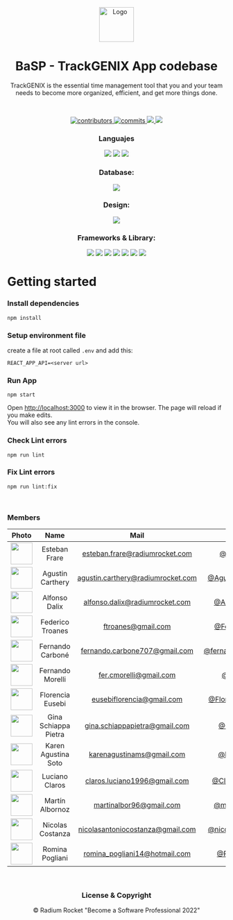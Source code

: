 <div align=center>
<img src="https://radiumrocket.com/static/rocket-logo-883f208f5b6a41d21540cfecae22fa07.png" alt="Logo" width="80" height="80">


# BaSP - TrackGENIX App codebase

<p>TrackGENIX is the essential time management tool that you and your team needs to become more organized, efficient, and get more things done.</p>
<br>
<p>
  <a href="https://github.com/BaSP-m2022/alfonso-trackgenix-app/graphs/contributors">
    <img src="https://img.shields.io/badge/Contributors-11-red" alt="contributors" />
  </a>
  <a href="https://github.com/BaSP-m2022/alfonso-trackgenix-app/commits/master">
    <img src="https://img.shields.io/badge/Commits-437-brightgreen" alt="commits" />
  </a>
  <a href="https://github.com/BaSP-m2022/alfonso-trackgenix-app/network/members" alt="forks">
    <img src="https://img.shields.io/badge/Forks-0-blue">
  </a>
  <a href="https://github.com/BaSP-m2022/alfonso-trackgenix-app/issues" alt="issues">
    <img src="https://img.shields.io/badge/Issues-0-green">
  </a>
</p>
</div>

<div align="center">
<p>
<h3>Languajes</h3>
    <img src="https://img.shields.io/badge/HTML5-E34F26?style=for-the-badge&logo=html5&logoColor=white">
    <img src="https://img.shields.io/badge/CSS3-1572B6?style=for-the-badge&logo=css3&logoColor=white">
    <img src="https://img.shields.io/badge/JavaScript-323330?style=for-the-badge&logo=javascript&logoColor=F7DF1E">
    <h3>Database:</h3> <img src="https://img.shields.io/badge/MongoDB-4EA94B?style=for-the-badge&logo=mongodb&logoColor=white">
    <h3>Design:</h3>
    <img src="https://img.shields.io/badge/Figma-F24E1E?style=for-the-badge&logo=figma&logoColor=white">
    <h3>Frameworks & Library:</h3>
    <img src="https://img.shields.io/badge/Express.js-000000?style=for-the-badge&logo=express&logoColor=white">
    <img src="https://img.shields.io/badge/firebase-ffca28?style=for-the-badge&logo=firebase&logoColor=black">
    <img src="https://img.shields.io/badge/Jest-C21325?style=for-the-badge&logo=jest&logoColor=white">
    <img src="https://img.shields.io/badge/Node.js-339933?style=for-the-badge&logo=nodedotjs&logoColor=white">
    <img src="https://img.shields.io/badge/React-20232A?style=for-the-badge&logo=react&logoColor=61DAFB">
    <img src="https://img.shields.io/badge/Redux-593D88?style=for-the-badge&logo=redux&logoColor=white">
    <img src="https://img.shields.io/badge/npm-CB3837?style=for-the-badge&logo=npm&logoColor=white">
</p>
</div>

<h1>Getting started</h1>

### Install dependencies

    npm install

### Setup environment file
create a file at root called `.env` and add this:

    REACT_APP_API=<server url>

### Run App
    npm start

Open [http://localhost:3000](http://localhost:3000) to view it in the browser.
The page will reload if you make edits.\
You will also see any lint errors in the console.


### Check Lint errors
    npm run lint

### Fix Lint errors
    npm run lint:fix

<br>

### Members


|Photo | Name  | Mail | Github | Role
| :-----: | :-----: | :-----: | :-----: | :-----: |
<img src="https://avatars.githubusercontent.com/u/20587232?v=4" height="50" width="50">| Esteban Frare | esteban.frare@radiumrocket.com | [@estefrare](https://github.com/estefrare) | Course director
<img src="https://avatars.githubusercontent.com/u/80485434?v=4" height="50" width="50">| Agustin Carthery | agustin.carthery@radiumrocket.com | [@AgustinCarthery ](https://github.com/AgustinCarthery) | QA Tutor
<img src="https://avatars.githubusercontent.com/u/103214366?v=4" height="50" width="50">| Alfonso Dalix | alfonso.dalix@radiumrocket.com | [@AlfonsoDalix](https://github.com/AlfonsoDalix) | Dev Tutor
<img src="https://avatars.githubusercontent.com/u/93624702?v=4" height="50" width="50">| Federico Troanes | ftroanes@gmail.com | [@FefeTroanes](https://github.com/FefeTroanes) | Dev padawan
<img src="https://avatars.githubusercontent.com/u/97858763?v=4" height="50" width="50">| Fernando Carboné | fernando.carbone707@gmail.com | [@fernandocarbone1](https://github.com/fernandocarbone1) | Dev
<img src="https://avatars.githubusercontent.com/u/86432978?v=4" height="50" width="50">| Fernando Morelli | fer.cmorelli@gmail.com | [@ilcosme](https://github.com/ilcosme) | Dev
<img src="https://avatars.githubusercontent.com/u/80362960?v=4" height="50" width="50">| Florencia Eusebi | eusebiflorencia@gmail.com | [@FlorenciaEusebi](https://github.com/FlorenciaEusebi) | QA
<img src="https://avatars.githubusercontent.com/u/91096766?v=4" height="50" width="50">| Gina Schiappa Pietra | gina.schiappapietra@gmail.com | [@GinaSchP](https://github.com/GinaSchP) | Dev
<img src="https://avatars.githubusercontent.com/u/101274200?v=4" height="50" width="50">| Karen Agustina Soto | karenagustinams@gmail.com | [@karu-ams](https://github.com/karu-ams) | QA
<img src="https://avatars.githubusercontent.com/u/101283904?v=4" height="50" width="50">| Luciano Claros | claros.luciano1996@gmail.com | [@Clarosluciano](https://github.com/Clarosluciano) | QA
<img src="https://avatars.githubusercontent.com/u/65975219?v=4" height="50" width="50">| Martín Albornoz | martinalbor96@gmail.com | [@martinalbrnz](https://github.com/martinalbrnz) | Dev
<img src="https://avatars.githubusercontent.com/u/97314443?v=4" height="50" width="50">| Nicolas Costanza | nicolasantoniocostanza@gmail.com | [@nicolascostanza](https://github.com/nicolascostanza) | Dev
<img src="https://avatars.githubusercontent.com/u/55041575?v=4" height="50" width="50">| Romina Pogliani | romina_pogliani14@hotmail.com | [@RominaRIP](https://github.com/RominaRIP) | QA




<br>

<div align="center">

### License & Copyright

© Radium Rocket "Become a Software Professional 2022"
</div>